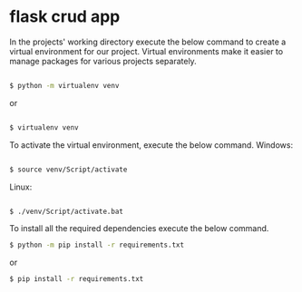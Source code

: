 # flask crud app
In the projects' working directory execute the below command to create a virtual environment for our project. Virtual environments make it easier to manage packages for various projects separately.

```bash

$ python -m virtualenv venv

```
or

```bash

$ virtualenv venv

```

To activate the virtual environment, execute the below command.
Windows:

```bash

$ source venv/Script/activate

```
Linux:

```bash

$ ./venv/Script/activate.bat

```

To install all the required dependencies execute the below command.
```bash
$ python -m pip install -r requirements.txt
```
or
```bash
$ pip install -r requirements.txt
```
